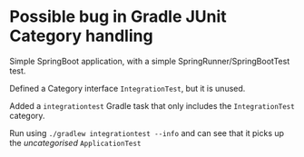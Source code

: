 # Possible bug in Gradle JUnit Category handling

Simple SpringBoot application, with a simple SpringRunner/SpringBootTest test.

Defined a Category interface `IntegrationTest`, but it is unused.

Added a `integrationtest` Gradle task that only includes the `IntegrationTest` category.

Run using `./gradlew integrationtest --info` and can see that it picks up the _uncategorised_ `ApplicationTest`